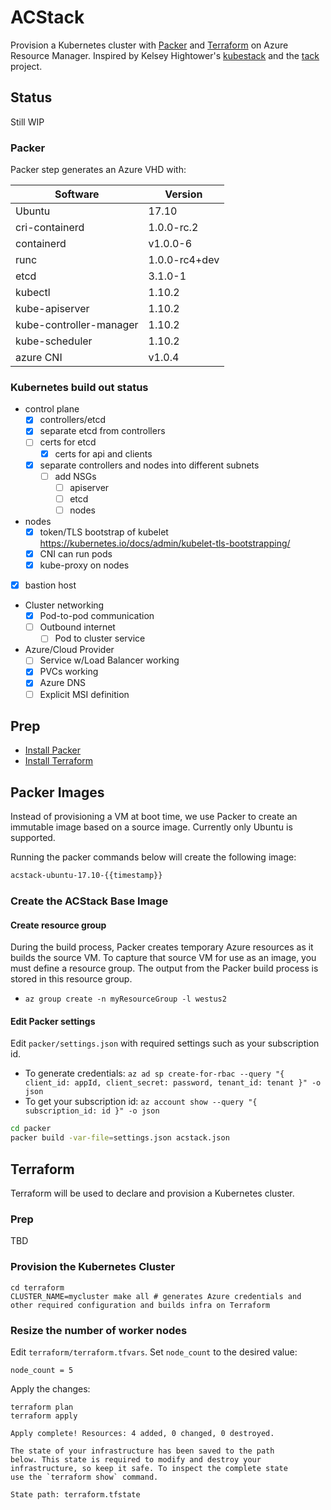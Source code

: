 # ACStack

Provision a Kubernetes cluster with [Packer](https://packer.io) and [Terraform](https://www.terraform.io) on Azure Resource Manager. Inspired by Kelsey Hightower's [kubestack](https://github.com/kelseyhightower/kubestack) and the [tack](https://github.com/kz8s/tack) project.

## Status

Still WIP

### Packer

Packer step generates an Azure VHD with:

|Software     |Version    |
|---  |---  |
|Ubuntu     |17.10    |
|cri-containerd     |1.0.0-rc.2    |
|containerd     |v1.0.0-6    |
|runc     |1.0.0-rc4+dev    |
|etcd     |3.1.0-1    |
|kubectl  | 1.10.2    |
|kube-apiserver | 1.10.2    |
|kube-controller-manager  | 1.10.2    |
|kube-scheduler | 1.10.2   |
|azure CNI | v1.0.4   |

### Kubernetes build out status

- control plane
  - [x] controllers/etcd
  - [x] separate etcd from controllers
  - [ ] certs for etcd
	- [x] certs for api and clients
  - [x] separate controllers and nodes into different subnets
	- [ ] add NSGs
		- [ ] apiserver
		- [ ] etcd
		- [ ] nodes
- nodes
  - [x] token/TLS bootstrap of kubelet https://kubernetes.io/docs/admin/kubelet-tls-bootstrapping/
  - [x] CNI can run pods
  - [x] kube-proxy on nodes
- [x] bastion host
- Cluster networking
	- [x] Pod-to-pod communication
  - [ ] Outbound internet
	- [ ] Pod to cluster service
- Azure/Cloud Provider
  - [ ] Service w/Load Balancer working
  - [x] PVCs working
  - [x] Azure DNS
  - [ ] Explicit MSI definition

## Prep

- [Install Packer](https://packer.io/docs/installation.html)
- [Install Terraform](https://www.terraform.io/intro/getting-started/install.html)

## Packer Images

Instead of provisioning a VM at boot time, we use Packer to create an immutable image based on a source image. Currently only Ubuntu is supported.

Running the packer commands below will create the following image:

```sh
acstack-ubuntu-17.10-{{timestamp}}
```

### Create the ACStack Base Image

#### Create resource group

During the build process, Packer creates temporary Azure resources as it builds the source VM. To capture that source VM for use as an image, you must define a resource group. The output from the Packer build process is stored in this resource group.

- `az group create -n myResourceGroup -l westus2`

#### Edit Packer settings

Edit `packer/settings.json` with required settings such as your subscription id.

- To generate credentials: `az ad sp create-for-rbac --query "{ client_id: appId, client_secret: password, tenant_id: tenant }" -o json`
- To get your subscription id: `az account show --query "{ subscription_id: id }" -o json`

```sh
cd packer
packer build -var-file=settings.json acstack.json
```

## Terraform

Terraform will be used to declare and provision a Kubernetes cluster.

### Prep

TBD


### Provision the Kubernetes Cluster

```
cd terraform
CLUSTER_NAME=mycluster make all # generates Azure credentials and other required configuration and builds infra on Terraform
```


### Resize the number of worker nodes

Edit `terraform/terraform.tfvars`. Set `node_count` to the desired value:

```
node_count = 5
```

Apply the changes:

```
terraform plan
terraform apply
```

```
Apply complete! Resources: 4 added, 0 changed, 0 destroyed.

The state of your infrastructure has been saved to the path
below. This state is required to modify and destroy your
infrastructure, so keep it safe. To inspect the complete state
use the `terraform show` command.

State path: terraform.tfstate

```
